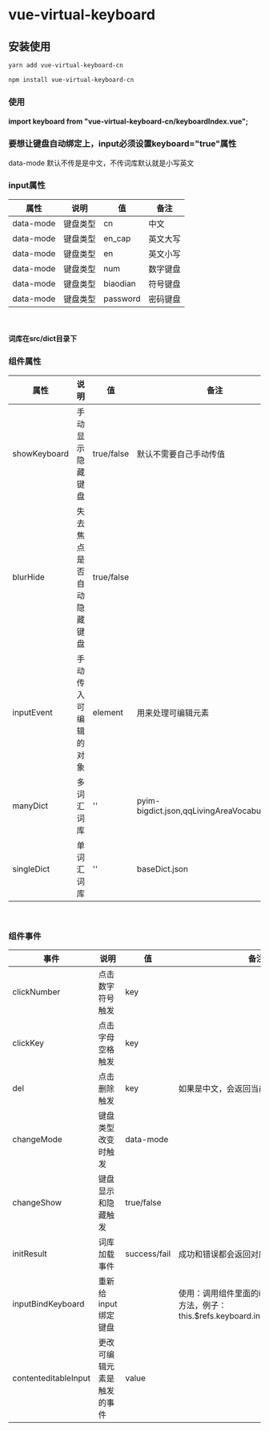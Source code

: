 # vue-virtual-keyboard

## 安装使用
```bash
yarn add vue-virtual-keyboard-cn

npm install vue-virtual-keyboard-cn

```
### 使用
#### import keyboard from "vue-virtual-keyboard-cn/keyboardIndex.vue";

### 要想让键盘自动绑定上，input必须设置keyboard="true"属性
data-mode 默认不传是是中文，不传词库默认就是小写英文
### input属性

|  属性   | 说明  | 值 | 备注 
|  ----  | ----  | ---- | ---- |
| data-mode  | 键盘类型 | cn | 中文
| data-mode  | 键盘类型 | en_cap | 英文大写
| data-mode  | 键盘类型 | en | 英文小写
| data-mode  | 键盘类型 | num | 数字键盘
| data-mode  | 键盘类型 | biaodian | 符号键盘
| data-mode  | 键盘类型 | password | 密码键盘
<br/>

#### 词库在src/dict目录下
### 组件属性
|  属性   | 说明  | 值 | 备注 
|  ----  | ----  | ---- | ---- |
| showKeyboard  | 手动显示隐藏键盘 | true/false | 默认不需要自己手动传值
| blurHide  | 失去焦点是否自动隐藏键盘 | true/false | 
| inputEvent  | 手动传入可编辑的对象 | element | 用来处理可编辑元素
| manyDict  | 多词汇词库 | '' | pyim-bigdict.json,qqLivingAreaVocabulary.json
| singleDict  | 单词汇词库 | '' | baseDict.json
<br/>

### 组件事件
|  事件   | 说明  | 值 | 备注 
|  ----  | ----  | ---- | ---- |
| clickNumber  | 点击数字符号触发 | key | 
| clickKey  | 点击字母空格触发 | key | 
| del  | 点击删除触发 | key | 如果是中文，会返回当前的拼音
| changeMode  | 键盘类型改变时触发 | data-mode | 
| changeShow  | 键盘显示和隐藏触发 | true/false | 
| initResult  | 词库加载事件 | success/fail | 成功和错误都会返回对应的结果
| inputBindKeyboard  | 重新给input绑定键盘 |  | 使用：调用组件里面的inputBindKeyboard方法，例子：this.$refs.keyboard.inputBindKeyboard();
| contenteditableInput  | 更改可编辑元素是触发的事件 | value | 

